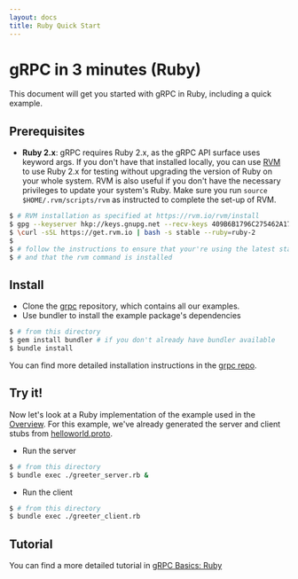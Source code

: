 ```yaml
---
layout: docs
title: Ruby Quick Start
---
```


gRPC in 3 minutes (Ruby)
========================

This document will get you started with gRPC in Ruby, including a quick example.

Prerequisites
-------------

- **Ruby 2.x**: gRPC requires Ruby 2.x, as the gRPC API surface uses keyword args. If you don't have that installed locally, you can use [RVM][] to use Ruby 2.x for testing without upgrading the version of Ruby on your whole system. RVM is also useful if you don't have the necessary privileges to update your system's Ruby. Make sure you run `source $HOME/.rvm/scripts/rvm` as instructed to complete the set-up of RVM.

```sh
$ # RVM installation as specified at https://rvm.io/rvm/install
$ gpg --keyserver hkp://keys.gnupg.net --recv-keys 409B6B1796C275462A1703113804BB82D39DC0E3
$ \curl -sSL https://get.rvm.io | bash -s stable --ruby=ruby-2
$
$ # follow the instructions to ensure that your're using the latest stable version of Ruby
$ # and that the rvm command is installed
```

Install
-------

- Clone the [grpc](https://github.com/grpc/grpc) repository, which contains all our examples.
- Use bundler to install the example package's dependencies

```sh
$ # from this directory
$ gem install bundler # if you don't already have bundler available
$ bundle install
```

You can find more detailed installation instructions in the [grpc repo](https://github.com/grpc/grpc/tree/master/src/ruby).

Try it!
-------

Now let's look at a Ruby implementation of the example used in the [Overview](/docs/index.shtml). For this example, we've already generated the server and client stubs from [helloworld.proto][].

- Run the server

```sh
$ # from this directory
$ bundle exec ./greeter_server.rb &
```

- Run the client

```sh
$ # from this directory
$ bundle exec ./greeter_client.rb
```

Tutorial
--------

You can find a more detailed tutorial in [gRPC Basics: Ruby](/docs/tutorials/basic/ruby.html)

[helloworld.proto]:https://github.com/grpc/grpc/blob/master/examples/protos/helloworld.proto
[RVM]:https://www.rvm.io/
